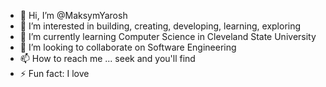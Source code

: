 - 👋 Hi, I’m @MaksymYarosh
- 👀 I’m interested in building, creating, developing, learning, exploring
- 🌱 I’m currently learning Computer Science in Cleveland State University
- 💞️ I’m looking to collaborate on Software Engineering
- 📫 How to reach me ... seek and you'll find
- ⚡ Fun fact: I love

<!---
MaksymYarosh/MaksymYarosh is a ✨ special ✨ repository because its `README.md` (this file) appears on your GitHub profile.
You can click the Preview link to take a look at your changes.
--->
